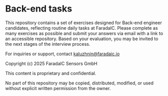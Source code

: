 # Back-end tasks

This repository contains a set of exercises designed for Back-end engineer candidates, reflecting routine daily tasks at FaradaIC. Please complete as many exercises as possible and submit your answers via email with a link to an accessible repository. Based on your evaluation, you may be invited to the next stages of the interview process.

For inquiries or support, contact kaluzhnin@faradaic.io

Copyright (c) 2025 FaradaIC Sensors GmbH

This content is proprietary and confidential.

No part of this repository may be copied, distributed, modified, or used without explicit written permission from the owner.
